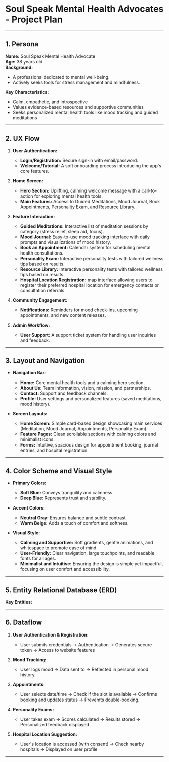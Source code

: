 # Soul Speak Mental Health Advocates - Project Plan

---

## 1. Persona

**Name:** Soul Speak Mental Health Advocate  
**Age:** 38 years old  
**Background:**  
* A professional dedicated to mental well-being.  
* Actively seeks tools for stress management and mindfulness.

**Key Characteristics:**  
* Calm, empathetic, and introspective  
* Values evidence-based resources and supportive communities
* Seeks personalized mental health tools like mood tracking and guided meditations

---

## 2. UX Flow

1. **User Authentication:**  
   - **Login/Registration:** Secure sign-in with email/password.
   - **Welcome/Tutorial:** A soft onboarding process introducing the app's core features.

2. **Home Screen:**  
   - **Hero Section:** Uplifting, calming welcome message with a call-to-action for exploring mental health tools.
   - **Main Features:** Access to Guided Meditations, Mood Journal, Book Appointments, Personality Exam, and Resource Library..

3. **Feature Interaction:**  
   - **Guided Meditations:** Interactive list of meditation sessions by category (stress relief, sleep aid, focus).
   - **Mood Journal:**  Easy-to-use mood tracking interface with daily prompts and visualizations of mood history.
   - **Book an Appointment:** Calendar system for scheduling mental health consultations.
   - **Personality Exam:** Interactive personality tests with tailored wellness tips based on results.
   - **Resource Library:** Interactive personality tests with tailored wellness tips based on results.
   - **Hospital Location Registration:**  map interface allowing users to register their preferred hospital location for emergency contacts or consultation referrals.

4. **Community Engagement:**  
   - **Notifications:** Reminders for mood check-ins, upcoming appointments, and new content releases.

5. **Admin Workflow:**  
   - **User Support:** A support ticket system for handling user inquiries and feedback.
   

---

## 3. Layout and Navigation

* **Navigation Bar:**  
  + **Home:** Core mental health tools and a calming hero section.
  + **About Us:** Team information, vision, mission, and partnerships.
  + **Contact:** Support and feedback channels.
  + **Profile:** User settings and personalized features (saved meditations, mood history).

* **Screen Layouts:**  
  + **Home Screen:** Simple card-based design showcasing main services (Meditation, Mood Journal, Appointments, Personality Exam).
  + **Feature Pages:** Clean scrollable sections with calming colors and minimalist icons.
  + **Forms:** Intuitive, spacious design for appointment booking, journal entries, and hospital registration.


---

## 4. Color Scheme and Visual Style

* **Primary Colors:**  
  + **Soft Blue:** Conveys tranquility and calmness
  + **Deep Blue:** Represents trust and stability.

* **Accent Colors:**  
  + **Neutral Gray:** Ensures balance and subtle contrast
  + **Warm Beige:** Adds a touch of comfort and softness.

* **Visual Style:**  
  + **Calming and Supportive:** Soft gradients, gentle animations, and whitespace to promote ease of mind.
  + **User-Friendly:** Clear navigation, large touchpoints, and readable fonts for all ages.
  + **Minimalist and Intuitive:** Ensuring the design is simple yet impactful, focusing on user comfort and accessibility.

---

## 5. Entity Relational Database (ERD)

**Key Entities:**


---

## 6. Dataflow

1. **User Authentication & Registration:**
   - User submits credentials ->  Authentication -> Generates secure token -> Access to website features

2. **Mood Tracking:**
   - User logs mood -> Data sent to  -> Reflected in personal mood history.
3. **Appointments:**
   - User selects date/time -> Check if the slot is available -> Confirms booking and updates status -> Prevemts double-booking.

4. **Personality Exams:**
   - User takes exam -> Scores calculated -> Results stored -> Personalized feedback displayed

5. **Hospital Location Suggestion:**
   - User's location is accessed (with consent) -> Check nearby hospitals -> Displayed on user profile
---